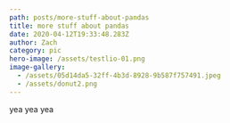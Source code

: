 ```yaml
---
path: posts/more-stuff-about-pandas
title: more stuff about pandas
date: 2020-04-12T19:33:48.283Z
author: Zach
category: pic
hero-image: /assets/testlio-01.png
image-gallery:
  - /assets/05d14da5-32ff-4b3d-8928-9b587f757491.jpeg
  - /assets/donut2.png
---
```

yea yea yea